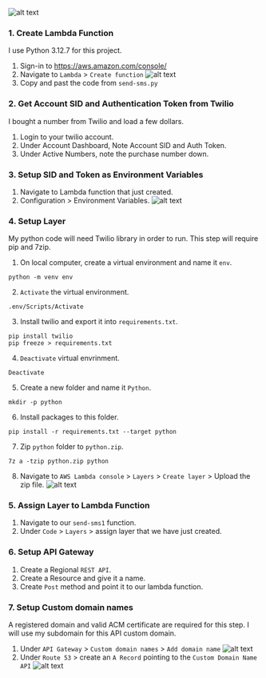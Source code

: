 ![alt text](<images/twilio-microservice.drawio.png>)
### 1. Create Lambda Function
I use Python 3.12.7 for this project.

1. Sign-in to https://aws.amazon.com/console/
2. Navigate to `Lambda` > `Create function`
![alt text](<images/image.png>)
3. Copy and past the code from `send-sms.py`

### 2. Get Account SID and Authentication Token from Twilio
I bought a number from Twilio and load a few dollars.

1. Login to your twilio account.
2. Under Account Dashboard, Note Account SID and Auth Token.
3. Under Active Numbers, note the purchase number down.

### 3. Setup SID and Token as Environment Variables
1. Navigate to Lambda function that just created.
2. Configuration > Environment Variables.
![alt text](<images/image-1.png>)

### 4. Setup Layer
My python code will need Twilio library in order to run. This step will require pip and 7zip.

1. On local computer, create a virtual environment and name it `env`.
```
python -m venv env
```

2. `Activate` the virtual environment.
```
.env/Scripts/Activate
```

3. Install twilio and export it into `requirements.txt`.
```
pip install twilio
pip freeze > requirements.txt
```

4. `Deactivate` virtual envrinment.
```
Deactivate
```

5. Create a new folder and name it `Python`.
```
mkdir -p python
```

6. Install packages to this folder.
```
pip install -r requirements.txt --target python
```

7. Zip `python` folder to `python.zip`.
```
7z a -tzip python.zip python
```

8. Navigate to `AWS Lambda console` > `Layers` > `Create layer` > Upload the zip file.
![alt text](<images/image-2.png>)

### 5. Assign Layer to Lambda Function

1. Navigate to our `send-sms1` function.
2. Under `Code` > `Layers` > assign layer that we have just created.

### 6. Setup API Gateway

1. Create a Regional `REST API`.
2. Create a Resource and give it a name.
3. Create `Post` method and point it to our lambda function.

### 7. Setup Custom domain names
A registered domain and valid ACM certificate are required for this step. I will use my subdomain for this API custom domain.

1. Under `API Gateway` > `Custom domain names` > `Add domain name`
![alt text](<images/image-3.png>)
2. Under `Route 53` > create an `A Record` pointing to the `Custom Domain Name API`
![alt text](<images/image-4.png>)